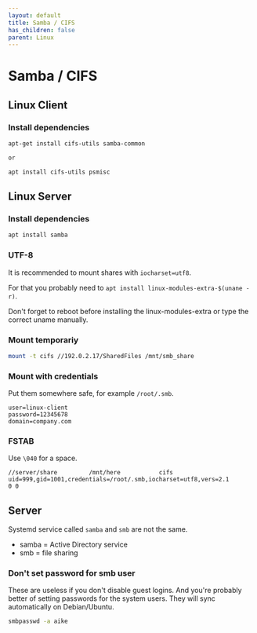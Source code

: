 ```yaml
---
layout: default
title: Samba / CIFS
has_children: false
parent: Linux
---
```


# Samba / CIFS

## Linux Client

### Install dependencies

```bash
apt-get install cifs-utils samba-common

or

apt install cifs-utils psmisc
```

## Linux Server

### Install dependencies

```bash
apt install samba
```

### UTF-8

It is recommended to mount shares with `iocharset=utf8`.

For that you probably need to `apt install linux-modules-extra-$(unane -r)`.

Don't forget to reboot before installing the linux-modules-extra or type the correct uname manually.

### Mount temporariy

```bash
mount -t cifs //192.0.2.17/SharedFiles /mnt/smb_share
```

### Mount with credentials

Put them somewhere safe, for example  `/root/.smb`.

```
user=linux-client
password=12345678
domain=company.com
```

### FSTAB

Use `\040` for a space.

```
//server/share         /mnt/here           cifs    uid=999,gid=1001,credentials=/root/.smb,iocharset=utf8,vers=2.1         0 0
```

## Server

Systemd service called `samba` and `smb` are not the same.

- samba = Active Directory service
- smb = file sharing

### Don't set password for smb user

These are useless if you don't disable guest logins. And you're probably
better of setting passwords for the system users. They will sync automatically
on Debian/Ubuntu.

```bash
smbpasswd -a aike
```
